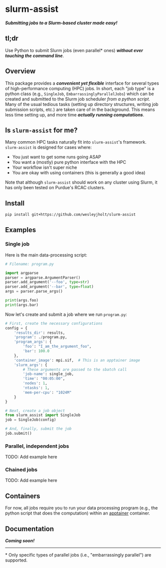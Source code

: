 # slurm-assist

***Submitting jobs to a Slurm-based cluster made easy!***


## tl;dr
Use Python to submit Slurm jobs (even parallel\* ones) ***without ever touching the command line***.

## Overview
This package provides a ***convenient yet flexible*** interface for several types of high-performance computing (HPC) jobs. In short, each "job type" is a python class (e.g., `SingleJob`, `EmbarrassinglyParallelJobs`) which can be created and submitted to the Slurm job scheduler *from a python script*. Many of the usual tedious tasks (setting up directory structures, writing job submission scripts, etc.) are taken care of in the background. This means less time setting up, and more time ***actually running computations***.

## Is `slurm-assist` for me?

Many common HPC tasks naturally fit into `slurm-assist`'s framework. `slurm-assist` is designed for cases where:
- You just want to get some runs going ASAP
- You want a (mostly) pure python interface with the HPC
- Your workflow isn't super niche
- You are okay with using containers (this is generally a good idea)

Note that although `slurm-assist` should work on any cluster using Slurm, it has only been tested on Purdue's RCAC clusters.

## Install

```bash
pip install git+https://github.com/wesleyjholt/slurm-assist
```

## Examples

### Single job

Here is the main data-processing script:
```python
# Filename: program.py

import argparse
parser = argparse.ArgumentParser()
parser.add_argument('--foo', type=str)
parser.add_argument('--bar', type=float)
args = parser.parse_args()

print(args.foo)
print(args.bar)
```

Now let's create and submit a job where we run `program.py`:
```python
# First, create the necessary configurations
config = {
    'results_dir': results,
    'program': ./program.py,
    'program_args': {
        'foo': "I_am_the_argument_foo",
        'bar': 100.0
    },
    'container_image': mpi.sif,  # This is an apptainer image
    'slurm_args': {
        # These arguments are passed to the sbatch call
        'job-name': single_job,
        'time': "00:05:00",
        'nodes': 1,
        'ntasks': 1,
        'mem-per-cpu': "1024M"
    }
}

# Next, create a job object
from slurm_assist import SingleJob
job = SingleJob(config)

# And, finally, submit the job
job.submit()
```

### Parallel, independent jobs
TODO: Add example here

### Chained jobs
TODO: Add example here

## Containers

For now, all jobs require you to run your data processing program (e.g., the python script that does the computation) within an [apptainer](https://apptainer.org/docs/user/main/index.html) container.

## Documentation

***Coming soon!***

---
\* Only specific types of parallel jobs (i.e., "embarrassingly parallel") are supported.